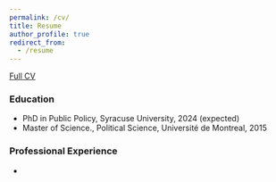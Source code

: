 ```yaml
---
permalink: /cv/
title: Resume
author_profile: true
redirect_from:
  - /resume
---
```


[Full CV](https://myriamgz.github.io\files\CV_Zawilski_Myriam.pdf)

### Education  
* PhD in Public Policy, Syracuse University, 2024 (expected)
* Master of Science., Political Science, Université de Montreal, 2015

### Professional Experience  
*  
